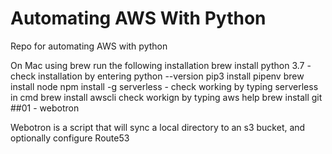# Automating AWS With Python

Repo for automating AWS with python

On Mac using brew run the following installation
brew install python 3.7 - check installation by entering python --version
pip3 install pipenv
brew install node
npm install -g serverless - check working by typing serverless in cmd
brew install awscli check workign by typing aws help
brew install git
##01 - webotron

Webotron is a script that will sync a local directory to an s3 bucket, and optionally configure Route53
